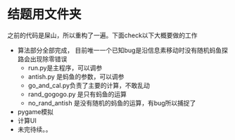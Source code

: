 # 结题用文件夹

之前的代码是屎山，所以重构了一遍。下面check以下大概要做的工作
- 算法部分全部完成， 目前唯一一个已知bug是沿信息素移动时没有随机蚂鱼探路会出现除零错误
  - run.py是主程序，可以调参
  - antish.py 是蚂鱼的参数，可以调参
  - go_and_cal.py负责了主要的计算，不敢乱动
  - rand_gogogo.py 是只有蚂鱼的运算
  - no_rand_antish 是没有随机的蚂鱼的运算，有bug所以捕捉了
- pygame模拟
- 计算UI
- 未完待续。。
